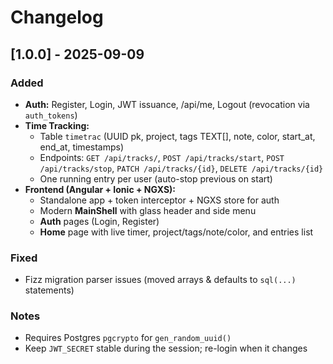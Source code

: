 # Changelog

## [1.0.0] - 2025-09-09
### Added
- **Auth:** Register, Login, JWT issuance, /api/me, Logout (revocation via `auth_tokens`)
- **Time Tracking:** 
  - Table `timetrac` (UUID pk, project, tags TEXT[], note, color, start_at, end_at, timestamps)
  - Endpoints: `GET /api/tracks/`, `POST /api/tracks/start`, `POST /api/tracks/stop`, `PATCH /api/tracks/{id}`, `DELETE /api/tracks/{id}`
  - One running entry per user (auto-stop previous on start)
- **Frontend (Angular + Ionic + NGXS):**
  - Standalone app + token interceptor + NGXS store for auth
  - Modern **MainShell** with glass header and side menu
  - **Auth** pages (Login, Register)
  - **Home** page with live timer, project/tags/note/color, and entries list

### Fixed
- Fizz migration parser issues (moved arrays & defaults to `sql(...)` statements)

### Notes
- Requires Postgres `pgcrypto` for `gen_random_uuid()`
- Keep `JWT_SECRET` stable during the session; re-login when it changes
